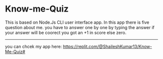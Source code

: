 
# Know-me-Quiz
This is based on Node.Js CLI user interface app.
In this app there is five question about me.
you have to answer one by one by typing the answer if your answer will be coorect you got an +1 in score else zero.

--------------------------------------------------------

you can chcek my app here: https://replit.com/@ShaileshKumar13/Know-Me-Quiz#
